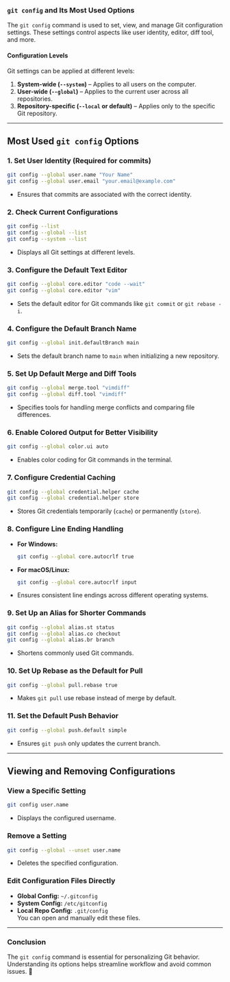 ### `git config` and Its Most Used Options  

The `git config` command is used to set, view, and manage Git configuration settings. These settings control aspects like user identity, editor, diff tool, and more.  

#### **Configuration Levels**  
Git settings can be applied at different levels:  
1. **System-wide (`--system`)** – Applies to all users on the computer.  
2. **User-wide (`--global`)** – Applies to the current user across all repositories.  
3. **Repository-specific (`--local` or default)** – Applies only to the specific Git repository.  

---

## **Most Used `git config` Options**  

### **1. Set User Identity** (Required for commits)  
```sh
git config --global user.name "Your Name"
git config --global user.email "your.email@example.com"
```
- Ensures that commits are associated with the correct identity.

### **2. Check Current Configurations**  
```sh
git config --list
git config --global --list
git config --system --list
```
- Displays all Git settings at different levels.

### **3. Configure the Default Text Editor**  
```sh
git config --global core.editor "code --wait"
git config --global core.editor "vim"
```
- Sets the default editor for Git commands like `git commit` or `git rebase -i`.

### **4. Configure the Default Branch Name**  
```sh
git config --global init.defaultBranch main
```
- Sets the default branch name to `main` when initializing a new repository.

### **5. Set Up Default Merge and Diff Tools**  
```sh
git config --global merge.tool "vimdiff"
git config --global diff.tool "vimdiff"
```
- Specifies tools for handling merge conflicts and comparing file differences.

### **6. Enable Colored Output for Better Visibility**  
```sh
git config --global color.ui auto
```
- Enables color coding for Git commands in the terminal.

### **7. Configure Credential Caching**  
```sh
git config --global credential.helper cache
git config --global credential.helper store
```
- Stores Git credentials temporarily (`cache`) or permanently (`store`).

### **8. Configure Line Ending Handling**  
- **For Windows:**  
  ```sh
  git config --global core.autocrlf true
  ```
- **For macOS/Linux:**  
  ```sh
  git config --global core.autocrlf input
  ```
- Ensures consistent line endings across different operating systems.

### **9. Set Up an Alias for Shorter Commands**  
```sh
git config --global alias.st status
git config --global alias.co checkout
git config --global alias.br branch
```
- Shortens commonly used Git commands.

### **10. Set Up Rebase as the Default for Pull**  
```sh
git config --global pull.rebase true
```
- Makes `git pull` use rebase instead of merge by default.

### **11. Set the Default Push Behavior**  
```sh
git config --global push.default simple
```
- Ensures `git push` only updates the current branch.

---

## **Viewing and Removing Configurations**  

### **View a Specific Setting**
```sh
git config user.name
```
- Displays the configured username.

### **Remove a Setting**  
```sh
git config --global --unset user.name
```
- Deletes the specified configuration.

### **Edit Configuration Files Directly**  
- **Global Config:** `~/.gitconfig`  
- **System Config:** `/etc/gitconfig`  
- **Local Repo Config:** `.git/config`  
You can open and manually edit these files.

---

### **Conclusion**  
The `git config` command is essential for personalizing Git behavior. Understanding its options helps streamline workflow and avoid common issues. 🚀